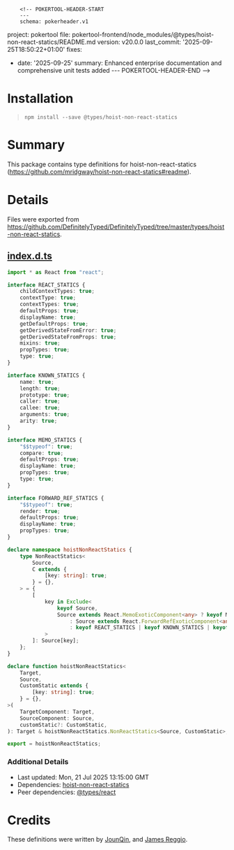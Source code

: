         <!-- POKERTOOL-HEADER-START
        ---
        schema: pokerheader.v1
project: pokertool
file: pokertool-frontend/node_modules/@types/hoist-non-react-statics/README.md
version: v20.0.0
last_commit: '2025-09-25T18:50:22+01:00'
fixes:
- date: '2025-09-25'
  summary: Enhanced enterprise documentation and comprehensive unit tests added
        ---
        POKERTOOL-HEADER-END -->
# Installation
> `npm install --save @types/hoist-non-react-statics`

# Summary
This package contains type definitions for hoist-non-react-statics (https://github.com/mridgway/hoist-non-react-statics#readme).

# Details
Files were exported from https://github.com/DefinitelyTyped/DefinitelyTyped/tree/master/types/hoist-non-react-statics.
## [index.d.ts](https://github.com/DefinitelyTyped/DefinitelyTyped/tree/master/types/hoist-non-react-statics/index.d.ts)
````ts
import * as React from "react";

interface REACT_STATICS {
    childContextTypes: true;
    contextType: true;
    contextTypes: true;
    defaultProps: true;
    displayName: true;
    getDefaultProps: true;
    getDerivedStateFromError: true;
    getDerivedStateFromProps: true;
    mixins: true;
    propTypes: true;
    type: true;
}

interface KNOWN_STATICS {
    name: true;
    length: true;
    prototype: true;
    caller: true;
    callee: true;
    arguments: true;
    arity: true;
}

interface MEMO_STATICS {
    "$$typeof": true;
    compare: true;
    defaultProps: true;
    displayName: true;
    propTypes: true;
    type: true;
}

interface FORWARD_REF_STATICS {
    "$$typeof": true;
    render: true;
    defaultProps: true;
    displayName: true;
    propTypes: true;
}

declare namespace hoistNonReactStatics {
    type NonReactStatics<
        Source,
        C extends {
            [key: string]: true;
        } = {},
    > = {
        [
            key in Exclude<
                keyof Source,
                Source extends React.MemoExoticComponent<any> ? keyof MEMO_STATICS | keyof C
                    : Source extends React.ForwardRefExoticComponent<any> ? keyof FORWARD_REF_STATICS | keyof C
                    : keyof REACT_STATICS | keyof KNOWN_STATICS | keyof C
            >
        ]: Source[key];
    };
}

declare function hoistNonReactStatics<
    Target,
    Source,
    CustomStatic extends {
        [key: string]: true;
    } = {},
>(
    TargetComponent: Target,
    SourceComponent: Source,
    customStatic?: CustomStatic,
): Target & hoistNonReactStatics.NonReactStatics<Source, CustomStatic>;

export = hoistNonReactStatics;

````

### Additional Details
 * Last updated: Mon, 21 Jul 2025 13:15:00 GMT
 * Dependencies: [hoist-non-react-statics](https://npmjs.com/package/hoist-non-react-statics)
 * Peer dependencies: [@types/react](https://npmjs.com/package/@types/react)

# Credits
These definitions were written by [JounQin](https://github.com/JounQin), and [James Reggio](https://github.com/jamesreggio).
